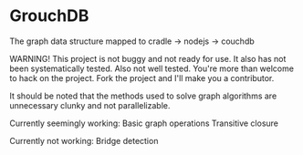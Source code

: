 GrouchDB
========

The graph data structure mapped to cradle -> nodejs -> couchdb

WARNING! This project is not buggy and not ready for use. It also has not been systematically tested. Also not well tested. You're more than welcome to hack on the project. Fork the project and I'll make you a contributor.

It should be noted that the methods used to solve graph algorithms are unnecessary clunky and not parallelizable.

Currently seemingly working:
Basic graph operations
Transitive closure

Currently not working:
Bridge detection
